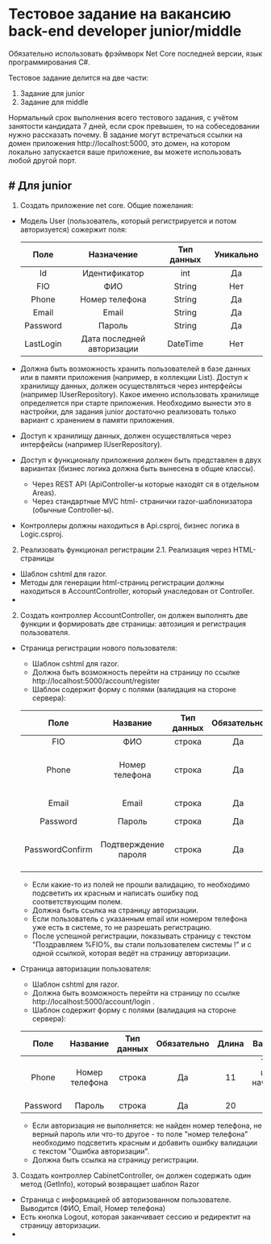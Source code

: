 # Тестовое задание на вакансию back-end developer junior/middle

Обязательно использовать фрэймворк Net Core последней версии, язык программирования C#.

Тестовое задание делится на две части:
1. Задание для junior 
2. Задание для middle 

Нормальный срок выполнения всего тестового задания, с учётом занятости кандидата 7 дней, если срок превышен, то на собеседовании нужно рассказать почему.
В задание могут встречаться ссылки на домен приложения http://localhost:5000, это домен, на котором локально запускается ваше приложение, вы можете использовать любой другой порт. 

## # Для junior

1. Создать приложение net core. Общие пожелания:
  + Модель User (пользователь, который регистрируется и потом авторизуется) сожержит поля:  

    | Поле | Назначение | Тип данных | Уникально |
    | :---: | :---: | :---: | :---: |
    | Id | Идентификатор | int | Да |
    | FIO | ФИО | String | Нет |
    | Phone | Номер телефона | String | Да |
    | Email | Email | String | Да |
    | Password | Пароль | String | Да |
    | LastLogin | Дата последней авторизации | DateTime | Нет |
  
  + Должна быть возможность хранить пользователей в базе данных или в памяти приложения (например, в коллекции List). Доступ к хранилищу данных, должен осуществляться через интерфейсы (например IUserRepository). Какое именно использовать хранилище определяется при старте приложения. Необходимо вынести это в настройки, для задания junior достаточно реализовать только вариант с хранением в памяти приложения.
  + Доступ к хранилищу данных, должен осуществляться через интерфейсы (например IUserRepository).
  + Доступ к функционалу приложения должен быть представлен в двух вариантах (бизнес логика должна быть вынесена в общие классы).
     - Через REST API (ApiController-ы которые находят ся в отдельном Areas).
     - Через стандартные MVC html-  странички razor-шаблонизатора (обычные Controller-ы).
  + Контроллеры должны находиться в Api.csproj, бизнес логика в Logic.csproj.

2. Реализовать функционал регистрации
2.1. Реализация через HTML-страницы
  + Шаблон cshtml для razor.
  + Методы для генерации html-страниц регистрации должны находиться в AccountController, который унаследован от Controller.
  + 

2. Создать контроллер AccountController, он должен выполнять две функции и формировать две страницы: автозиция и регистрация пользователя.
  + Страница регистрации нового пользователя: 
    - Шаблон cshtml для razor.
    - Должна быть возможность перейти на страницу по ссылке http://localhost:5000/account/register
    - Шаблон содержит форму с полями (валидация на стороне сервера):  
    
    | Поле | Название | Тип данных | Обязательно | Уникально | Длина | Валидатор |
    | :---: | :---: | :---: | :---: | :---: | :---: | :---: |
    | FIO | ФИО | строка | Да | Нет | 250 | - |
    | Phone | Номер телефона | строка | Да | Да | 11 | Только цифры, начинается с "7" |
    | Email | Email | строка | Да | Да | 150 | Валидация для email |
    | Password | Пароль | строка | Да | Нет | 20 | - |
    | PasswordConfirm | Подтверждение пароля | строка | Да | Нет | 20 | должно совпадать с полем Password |  
        
    - Если какие-то из полей не прошли валидацию, то необходимо подсветить их красным и написать ошибку под соответствующим полем.
    - Должна быть ссылка на страницу авторизации.
    - Если пользователь с указанным email или номером телефона уже есть в системе, то не разрешать регистрацию.
    - После успешной регистрации, показывать страницу с текстом "Поздравляем %FIO%, вы стали пользователем системы !" и с одной ссылкой, которая ведёт на страницу авторизации.
    
  + Страница авторизации пользователя:
    - Шаблон cshtml для razor.
    - Должна быть возможность перейти на страницу по ссылке http://localhost:5000/account/login .
    - Шаблон содержит форму с полями (валидация на стороне сервера):  

    | Поле | Название | Тип данных | Обязательно | Длина | Валидатор |
    | :---: | :---: | :---: | :---: | :---: | :---: |
    | Phone | Номер телефона | строка | Да | 11 | Только цифры, начинается с "7" |
    | Password | Пароль | строка | Да | 20 | - |
    
    - Если авторизация не выполняется: не найден номер телефона, не верный пароль или что-то другое - то поле "номер телефона" необходимо подсветить красным и добавить ошибку валидации с текстом "Ошибка авторизации".
    - Должна быть ссылка на страницу регистрации.

3. Создать контроллер CabinetController, он должен содержать один метод (GetInfo), который возвращает шаблон Razor
  - Страница с информацией об авторизованном пользователе. Выводится (ФИО, Email, Номер телефона)
  - Есть кнопка Logout, которая заканчивает сессию и редиректит на страницу авторизации.
  - 
